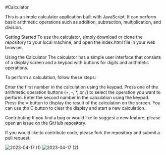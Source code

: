 #Calculator


This is a simple calculator application built with JavaScript. It can perform basic arithmetic operations such as addition, subtraction, multiplication, and division.

Getting Started
To use the calculator, simply download or clone the repository to your local machine, and open the index.html file in your web browser.

Using the Calculator
The calculator has a simple user interface that consists of a display screen and a keypad with buttons for digits and arithmetic operations.

To perform a calculation, follow these steps:

Enter the first number in the calculation using the keypad.
Press one of the arithmetic operation buttons (+, -, *, or /) to select the operation you want to perform.
Enter the second number in the calculation using the keypad.
Press the = button to display the result of the calculation on the screen.
You can use the C button to clear the display and start a new calculation.

Contributing
If you find a bug or would like to suggest a new feature, please open an issue on the GitHub repository.

If you would like to contribute code, please fork the repository and submit a pull request.

![2023-04-17 (1)](https://user-images.githubusercontent.com/127509559/232430653-430b5de7-4016-4404-ae23-9c8ff16bf0da.png)
![2023-04-17 (2)](https://user-images.githubusercontent.com/127509559/232430680-7c71adf8-ac3a-434f-9f5f-8cd21ed652ca.png)

